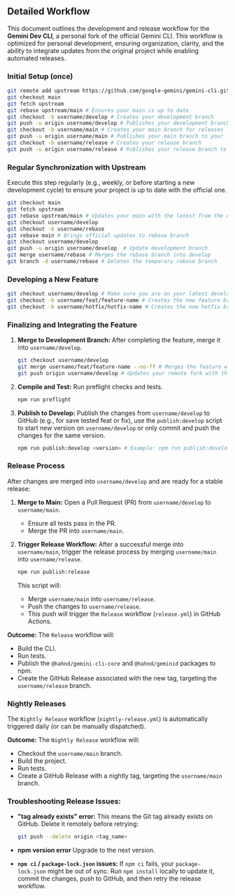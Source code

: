 ## Detailed Workflow

This document outlines the development and release workflow for the **Gemini Dev CLI**, a personal fork of the official Gemini CLI. This workflow is optimized for personal development, ensuring organization, clarity, and the ability to integrate updates from the original project while enabling automated releases.

### Initial Setup (once)

```bash
git remote add upstream https://github.com/google-gemini/gemini-cli.git # Adds the remote of the original project
git checkout main
git fetch upstream
git rebase upstream/main # Ensures your main is up to date
git checkout -b username/develop # Creates your development branch
git push -u origin username/develop # Publishes your development branch to your fork
git checkout -b username/main # Creates your main branch for releases
git push -u origin username/main # Publishes your main branch to your fork
git checkout -b username/release # Creates your release branch
git push -u origin username/release # Publishes your release branch to your fork
```

### Regular Synchronization with Upstream

Execute this step regularly (e.g., weekly, or before starting a new development cycle) to ensure your project is up to date with the official one.

```bash
git checkout main
git fetch upstream
git rebase upstream/main # Updates your main with the latest from the official project
git checkout username/develop
git checkout -b username/rebase
git rebase main # Brings official updates to rebase branch
git checkout username/develop
git push -u origin username/develop  # Update development branch
git merge username/rebase # Merges the rebase branch into develop
git branch -d username/rebase # Deletes the temporary rebase branch
```

### Developing a New Feature

```bash
git checkout username/develop # Make sure you are on your latest development branch
git checkout -b username/feat/feature-name # Creates the new feature branch
git checkout -b username/hotfix/hotfix-name # Creates the new hotfix branch
```

### Finalizing and Integrating the Feature

1.  **Merge to Development Branch:** After completing the feature, merge it into `username/develop`.

    ```bash
    git checkout username/develop
    git merge username/feat/feature-name --no-ff # Merges the feature with an explicit merge commit
    git push origin username/develop # Updates your remote fork with the new feature
    ```

2.  **Compile and Test:** Run preflight checks and tests.

    ```bash
    npm run preflight
    ```

3.  **Publish to Develop:** Publish the changes from `username/develop` to GitHub (e.g., for save tested feat or fix), use the `publish:develop` script to start new version on `username/develop` or only commit and push the changes for the same version.

    ```bash
    npm run publish:develop <version> # Example: npm run publish:develop 0.1.27
    ```

### Release Process

After changes are merged into `username/develop` and are ready for a stable release:

1.  **Merge to Main:** Open a Pull Request (PR) from `username/develop` to `username/main`.
    - Ensure all tests pass in the PR.
    - Merge the PR into `username/main`.

2.  **Trigger Release Workflow:** After a successful merge into `username/main`, trigger the release process by merging `username/main` into `username/release`.

    ```bash
    npm run publish:release
    ```

    This script will:
    - Merge `username/main` into `username/release`.
    - Push the changes to `username/release`.
    - This push will trigger the `Release` workflow (`release.yml`) in GitHub Actions.

**Outcome:** The `Release` workflow will:

- Build the CLI.
- Run tests.
- Publish the `@hahnd/gemini-cli-core` and `@hahnd/geminid` packages to npm.
- Create the GitHub Release associated with the new tag, targeting the `username/release` branch.

### Nightly Releases

The `Nightly Release` workflow (`nightly-release.yml`) is automatically triggered daily (or can be manually dispatched).

**Outcome:** The `Nightly Release` workflow will:

- Checkout the `username/main` branch.
- Build the project.
- Run tests.
- Create a GitHub Release with a nightly tag, targeting the `username/main` branch.

### Troubleshooting Release Issues:

- **"tag already exists" error:** This means the Git tag already exists on GitHub. Delete it remotely before retrying:

  ```bash
  git push --delete origin <tag_name>
  ```

- **npm version error** Upgrade to the next version.

- **`npm ci` / `package-lock.json` issues:** If `npm ci` fails, your `package-lock.json` might be out of sync. Run `npm install` locally to update it, commit the changes, push to GitHub, and then retry the release workflow.
